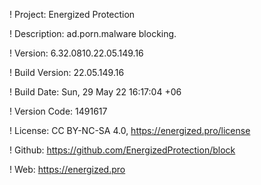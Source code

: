 ! Project: Energized Protection

! Description: ad.porn.malware blocking.

! Version: 6.32.0810.22.05.149.16

! Build Version: 22.05.149.16

! Build Date: Sun, 29 May 22 16:17:04 +06

! Version Code: 1491617

! License: CC BY-NC-SA 4.0, https://energized.pro/license

! Github: https://github.com/EnergizedProtection/block

! Web: https://energized.pro
